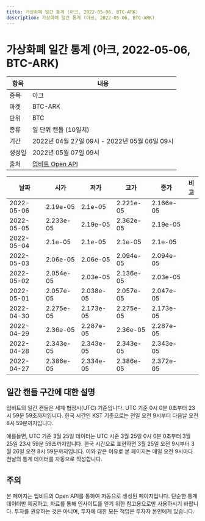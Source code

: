 ```yaml
---
title: 가상화폐 일간 통계 (아크, 2022-05-06, BTC-ARK)
description: 가상화폐 일간 통계 (아크, 2022-05-06, BTC-ARK)
---
```



가상화폐 일간 통계 (아크, 2022-05-06, BTC-ARK)
===

|항목|내용|
|--|--|
|종목|아크|
|마켓|BTC-ARK|
|단위|BTC|
|종류|일 단위 캔들 (10일치)|
|기간|2022년 04월 27일 09시 - 2022년 05월 06일 09시|
|생성일|2022년 05월 07일 09시|
|출처|[업비트 Open API](https://docs.upbit.com)|


|날짜|시가|저가|고가|종가|비고|
|--|--|--|--|--|--|
|2022-05-06|2.19e-05|2.1e-05|2.221e-05|2.166e-05|    |
|2022-05-05|2.233e-05|2.19e-05|2.362e-05|2.19e-05|    |
|2022-05-04|2.1e-05|2.1e-05|2.1e-05|2.1e-05|    |
|2022-05-03|2.06e-05|2.06e-05|2.094e-05|2.094e-05|    |
|2022-05-02|2.054e-05|2.03e-05|2.136e-05|2.03e-05|    |
|2022-05-01|2.057e-05|2.038e-05|2.057e-05|2.047e-05|    |
|2022-04-30|2.275e-05|2.173e-05|2.275e-05|2.173e-05|    |
|2022-04-29|2.36e-05|2.287e-05|2.36e-05|2.287e-05|    |
|2022-04-28|2.343e-05|2.343e-05|2.343e-05|2.343e-05|    |
|2022-04-27|2.386e-05|2.334e-05|2.386e-05|2.372e-05|    |


일간 캔들 구간에 대한 설명
---


업비트의 일간 캔들은 세계 협정시(UTC) 기준입니다. 
UTC 기준 0시 0분 0초부터 23시 59분 59초까지입니다. 
한국 시간인 KST 기준으로는 전일 오전 9시부터 다음날 오전 8시 59분까지입니다. 


예를들면, UTC 기준 3월 25일 데이터는 UTC 시준 3월 25일 0시 0분 0초부터 3월 25일 23시 59분 59초까지입니다. 
한국 시간으로 표현하면 3월 25일 오전 9시부터 3월 26일 오전 8시 59분까지입니다. 
이와 같은 이유로 본 페이지는 매일 오전 9시마다 전날의 통계 데이터를 자동으로 작성합니다. 


주의
---


본 페이지는 업비트의 Open API를 통하여 자동으로 생성된 페이지입니다. 
단순한 통계 데이터만 제공하고, 자료를 통해 인사이트를 얻기 위한 참고용으로만 사용하시기 바랍니다. 
투자를 권유하는 것은 아니며, 투자에 대한 모든 책임은 투자자 본인에게 있습니다. 
